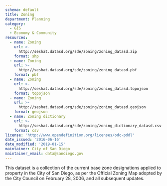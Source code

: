 ```yaml
---
schema: default
title: Zoning
department: Planning
category:
  - GIS
  - Economy & Community
resources:
  - name: Zoning
    url: >-
      http://seshat.datasd.org/sde/zoning/zoning_datasd.zip
    format: shp
  - name: Zoning
    url: >-
      http://seshat.datasd.org/sde/zoning/zoning_datasd.pbf
    format: pbf
  - name: Zoning
    url: >-
      http://seshat.datasd.org/sde/zoning/zoning_datasd.topojson
    format: topojson
  - name: Zoning
    url: >-
      http://seshat.datasd.org/sde/zoning/zoning_datasd.geojson
    format: geojson
  - name: Zoning dictionary
    url: >-
      http://seshat.datasd.org/sde/zoning/zoning_dictionary_datasd.csv
    format: csv
license: 'http://www.opendefinition.org/licenses/odc-pddl'
date_issued: '2016-06-16'
date_modified: '2019-01-15'
maintainer: City of San Diego
maintainer_email: data@sandiego.gov
---
```

This dataset is a collection of the current base zone designations applied to property in the City of San Diego, as per the Official Zoning Map adopted by the City Council on February 28, 2006, and all subsequent updates.
